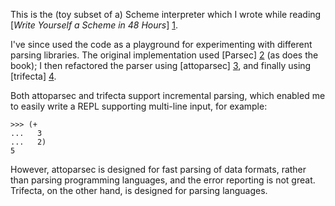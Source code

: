 This is the (toy subset of a) Scheme interpreter which I wrote while reading [*Write Yourself a Scheme in 48 Hours*] [1].

I've since used the code as a playground for experimenting with different parsing libraries. The original implementation used [Parsec] [2] (as does the book); I then refactored the parser using [attoparsec] [3], and finally using [trifecta] [4].

Both attoparsec and trifecta support incremental parsing, which enabled me to easily write a REPL supporting multi-line input, for example:

    >>> (+
    ...   3
    ...   2)
    5

However, attoparsec is designed for fast parsing of data formats, rather than parsing programming languages, and the error reporting is not great. Trifecta, on the other hand, is designed for parsing languages.

[1]: http://en.wikibooks.org/wiki/Write_Yourself_a_Scheme_in_48_Hours
[2]: http://hackage.haskell.org/package/parsec
[3]: http://hackage.haskell.org/package/attoparsec
[4]: http://hackage.haskell.org/package/trifecta
